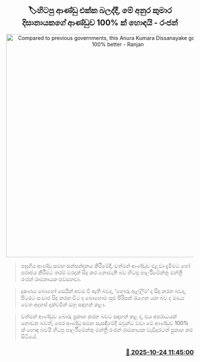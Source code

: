 <p align='center'><b><h2 align='center' title='Compared to previous governments, this Anura Kumara Dissanayake government is 100% better - Ranjan'>🏷හිටපු ආණ්ඩු එක්ක බලද්දී, මේ අනුර කුමාර දිසානායකගේ ආණ්ඩුව 100% ක් හොඳයි - රංජන්</h2></b></p>
<p align='center'><img src='https://helakuru.sgp1.cdn.digitaloceanspaces.com/esana/images/lib/ranjan-ramanayake-kml.jpg' width='600' alt='Compared to previous governments, this Anura Kumara Dissanayake government is 100% better - Ranjan'></p>

> පසුගිය ආණ්ඩු සමඟ සන්සන්දනය කිරීමේදී, වත්මන් ආණ්ඩුව එළවා දැමීමට හෝ පරාජය කිරීමට තරම් වරදක් සිදු කර නොමැති බව හිටපු පාර්ලිමේන්තු මන්ත්‍රී රංජන් රාමනායක පවසනවා.

> දූෂණය බොහෝ සෙයින් අවම වී ඇති බවද, ‘හොරු ඇල්ලීම’ ද සිදු කරන බවද, පිටරට සංචාර සිදු කරන විට ද බොහොම සුළු පිරිසක් රැගෙන යන බව ද මාධ්‍ය වෙත අදහස් දක්වමින් ඔහු සඳහන් කළා.

> වත්මන් ආණ්ඩුව බොරු ප්‍රකාශ කරන බවට සඳහන් කළ ද, එය අපරාධයක් නොවන බවත්, පෙර ආණ්ඩු සමඟ සැසඳීමේදී ඔවුන්ට වඩා මේ අ‍ාණ්ඩුව 100% ක් හොඳ බවයි හිටපු පාර්ලිමේන්තු මන්ත්‍රී රංජන් රාමනායක වැඩිදුරටත් ප්‍රකාශ කර සිටියේ.



<h3 align='right'><a href='https://www.helakuru.lk/esana/p/114756/'>📅 2025-10-24 11:45:00</a></h3>
